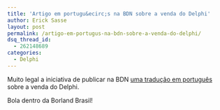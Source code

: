 ```yaml
---
title: 'Artigo em portugu&ecirc;s na BDN sobre a venda do Delphi'
author: Erick Sasse
layout: post
permalink: /artigo-em-portugus-na-bdn-sobre-a-venda-do-delphi/
dsq_thread_id:
  - 262148689
categories:
  - Delphi
---
```

Muito legal a iniciativa de publicar na BDN [uma tradu&ccedil;&atilde;o em portugu&ecirc;s][1] sobre a venda do Delphi.

Bola dentro da Borland Brasil!

 [1]: http://bdn.borland.com/article/0,1410,33442,00.html